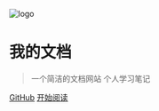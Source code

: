 ![logo](https://docsify.js.org/_media/icon.svg)

# 我的文档

> 一个简洁的文档网站
> 个人学习笔记

[GitHub](https://github.com/guiguiu7/mdWeb)
[开始阅读](/md/)
